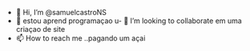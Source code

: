 - 👋 Hi, I’m @samuelcastroNS
- 👀 estou aprend  programaçao
u- 💞️ I’m looking to collaborate em  uma  criaçao de site
- 📫 How to reach me ..pagando um açai

<!---
samuelcastroNS/samuelcastroNS is a ✨ special ✨ repository because its `README.md` (this file) appears on your GitHub profile.
You can click the Preview link to take a look at your changes.
--->

